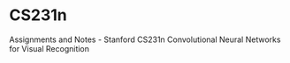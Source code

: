 # CS231n
 Assignments and Notes - Stanford CS231n Convolutional Neural Networks for Visual Recognition
